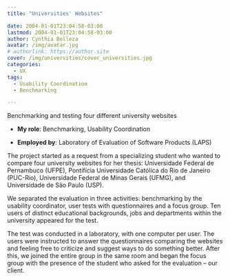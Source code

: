 ```yaml
---
title: "Universities' Websites"

date: 2004-01-01T23:04:58-03:00
lastmod: 2004-01-01T23:04:58-03:00
author: Cynthia Belleza
avatar: /img/avatar.jpg
# authorlink: https://author.site
cover: /img/universities/cover_universities.jpg
categories:
  - UX 
tags:
  - Usability Coordination
  - Benchmarking

---
```


Benchmarking and testing four different university websites

<!--more-->

* **My role**: Benchmarking, Usability Coordination

* **Employed by**: Laboratory of Evaluation of Software Products (LAPS)

The project started as a request from a specializing student who wanted to compare four university websites for her thesis: Universidade Federal de Pernambuco (UFPE), Pontifícia Universidade Católica do Rio de Janeiro (PUC-Rio), Universidade Federal de Minas Gerais (UFMG), and Universidade de São Paulo (USP).

We separated the evaluation in three activities: benchmarking by the usability coordinator, user tests with questionnaires and a focus group. Ten users of distinct educational backgrounds, jobs and departments within the university appeared for the test.  

The test was conducted in a laboratory, with one computer per user. The users were instructed to answer the questionnaires comparing the websites and feeling free to criticize and suggest ways to do something better. After this, we joined the entire group in the same room and began the focus group with the presence of the student who asked for the evaluation – our client. 


